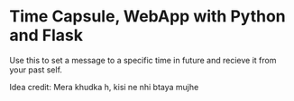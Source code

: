 # Time Capsule, WebApp with Python and Flask

Use this to set a message to a specific time in future and recieve it from your past self.





Idea credit: Mera khudka h, kisi ne nhi btaya mujhe
